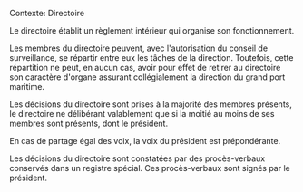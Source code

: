 Contexte: Directoire

Le directoire établit un règlement intérieur qui organise son fonctionnement.

Les membres du directoire peuvent, avec l'autorisation du conseil de surveillance, se répartir entre eux les tâches de la direction. Toutefois, cette répartition ne peut, en aucun cas, avoir pour effet de retirer au directoire son caractère d'organe assurant collégialement la direction du grand port maritime.

Les décisions du directoire sont prises à la majorité des membres présents, le directoire ne délibérant valablement que si la moitié au moins de ses membres sont présents, dont le président.

En cas de partage égal des voix, la voix du président est prépondérante.

Les décisions du directoire sont constatées par des procès-verbaux conservés dans un registre spécial. Ces procès-verbaux sont signés par le président.